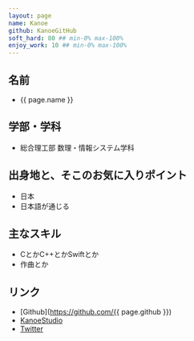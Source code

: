 ```yaml
---
layout: page
name: Kanoe
github: KanoeGitHub
soft_hard: 80 ## min-0% max-100%
enjoy_work: 10 ## min-0% max-100%
---
```


## 名前
- {{ page.name }}

## 学部・学科
- 総合理工部 数理・情報システム学科

## 出身地と、そこのお気に入りポイント
- 日本
- 日本語が通じる

## 主なスキル
- CとかC++とかSwiftとか
- 作曲とか


## リンク
- [Github](https://github.com/{{ page.github }})
- [KanoeStudio](http://www.kanoe.studio)
- [Twitter](https://twitter.com/KanoeStudio)